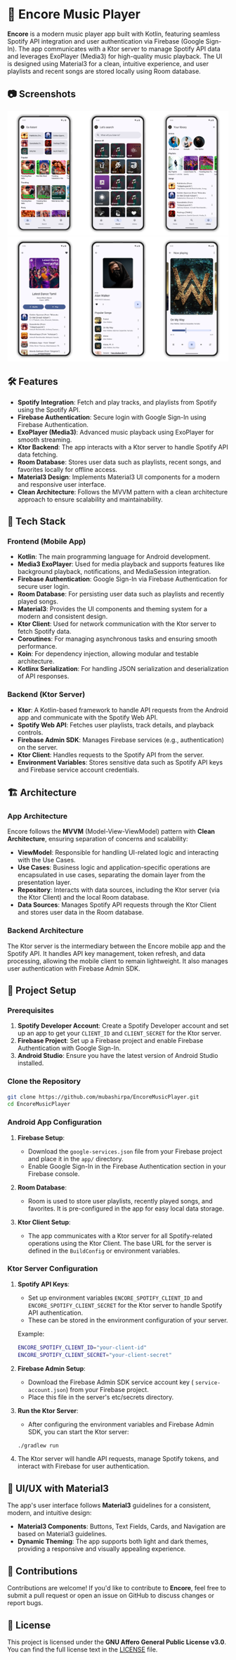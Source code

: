 # 🎵 Encore Music Player

**Encore** is a modern music player app built with Kotlin, featuring seamless Spotify API
integration and user authentication via Firebase (Google Sign-In). The app communicates with a Ktor
server to manage Spotify API data and leverages ExoPlayer (Media3) for high-quality music playback.
The UI is designed using Material3 for a clean, intuitive experience, and user playlists and recent
songs are stored locally using Room database.

## 📷 Screenshots

<picture>
  <source media="(prefers-color-scheme: dark)" srcset="screenshots/screenshot1-dark.png">
  <source media="(prefers-color-scheme: light)" srcset="screenshots/screenshot1.png">
  <img alt="App Screenshot" src="screenshots/screenshot1.png">
</picture>

<picture>
  <source media="(prefers-color-scheme: dark)" srcset="screenshots/screenshot2-dark.png">
  <source media="(prefers-color-scheme: light)" srcset="screenshots/screenshot2.png">
  <img alt="App Screenshot" src="screenshots/screenshot2.png">
</picture>

## 🛠️ Features

- **Spotify Integration**: Fetch and play tracks, and playlists from Spotify using the Spotify API.
- **Firebase Authentication**: Secure login with Google Sign-In using Firebase Authentication.
- **ExoPlayer (Media3)**: Advanced music playback using ExoPlayer for smooth streaming.
- **Ktor Backend**: The app interacts with a Ktor server to handle Spotify API data fetching.
- **Room Database**: Stores user data such as playlists, recent songs, and favorites locally for
  offline access.
- **Material3 Design**: Implements Material3 UI components for a modern and responsive user
  interface.
- **Clean Architecture**: Follows the MVVM pattern with a clean architecture approach to ensure
  scalability and maintainability.

## 🚀 Tech Stack

### Frontend (Mobile App)

- **Kotlin**: The main programming language for Android development.
- **Media3 ExoPlayer**: Used for media playback and supports features like background playback,
  notifications, and MediaSession integration.
- **Firebase Authentication**: Google Sign-In via Firebase Authentication for secure user login.
- **Room Database**: For persisting user data such as playlists and recently played songs.
- **Material3**: Provides the UI components and theming system for a modern and consistent design.
- **Ktor Client**: Used for network communication with the Ktor server to fetch Spotify data.
- **Coroutines**: For managing asynchronous tasks and ensuring smooth performance.
- **Koin**: For dependency injection, allowing modular and testable architecture.
- **Kotlinx Serialization**: For handling JSON serialization and deserialization of API responses.

### Backend (Ktor Server)

- **Ktor**: A Kotlin-based framework to handle API requests from the Android app and communicate
  with the Spotify Web API.
- **Spotify Web API**: Fetches user playlists, track details, and playback controls.
- **Firebase Admin SDK**: Manages Firebase services (e.g., authentication) on the server.
- **Ktor Client**: Handles requests to the Spotify API from the server.
- **Environment Variables**: Stores sensitive data such as Spotify API keys and Firebase service
  account credentials.

## 🏗️ Architecture

### App Architecture

Encore follows the **MVVM** (Model-View-ViewModel) pattern with **Clean Architecture**, ensuring
separation of concerns and scalability:

- **ViewModel**: Responsible for handling UI-related logic and interacting with the Use Cases.
- **Use Cases**: Business logic and application-specific operations are encapsulated in use cases,
  separating the domain layer from the presentation layer.
- **Repository**: Interacts with data sources, including the Ktor server (via the Ktor Client) and
  the local Room database.
- **Data Sources**: Manages Spotify API requests through the Ktor Client and stores user data in the
  Room database.

### Backend Architecture

The Ktor server is the intermediary between the Encore mobile app and the Spotify API. It handles
API key management, token refresh, and data processing, allowing the mobile client to remain
lightweight. It also manages user authentication with Firebase Admin SDK.

## 🔧 Project Setup

### Prerequisites

1. **Spotify Developer Account**: Create a Spotify Developer account and set up an app to get your
   `CLIENT_ID` and `CLIENT_SECRET` for the Ktor server.
2. **Firebase Project**: Set up a Firebase project and enable Firebase Authentication with Google
   Sign-In.
3. **Android Studio**: Ensure you have the latest version of Android Studio installed.

### Clone the Repository

```bash
git clone https://github.com/mubashirpa/EncoreMusicPlayer.git
cd EncoreMusicPlayer
```

### Android App Configuration

1. **Firebase Setup**:

    - Download the `google-services.json` file from your Firebase project and place it in the `app/`
      directory.
    - Enable Google Sign-In in the Firebase Authentication section in your Firebase console.

2. **Room Database**:

    - Room is used to store user playlists, recently played songs, and favorites. It is
      pre-configured in the app for easy local data storage.

3. **Ktor Client Setup**:
    - The app communicates with a Ktor server for all Spotify-related operations using the Ktor
      Client. The base URL for the server is defined in the `BuildConfig` or environment variables.

### Ktor Server Configuration

1. **Spotify API Keys**:

    - Set up environment variables `ENCORE_SPOTIFY_CLIENT_ID` and `ENCORE_SPOTIFY_CLIENT_SECRET` for
      the Ktor server to handle Spotify API authentication.
    - These can be stored in the environment configuration of your server.

   Example:

   ```bash
   ENCORE_SPOTIFY_CLIENT_ID="your-client-id"
   ENCORE_SPOTIFY_CLIENT_SECRET="your-client-secret"
   ```

2. **Firebase Admin Setup**:

    - Download the Firebase Admin SDK service account key (
      `service-account.json`) from your Firebase project.
    - Place this file in the server's etc/secrets directory.

3. **Run the Ktor Server**:

    - After configuring the environment variables and Firebase Admin SDK, you can start the Ktor
      server:

   ```bash
   ./gradlew run
   ```

4. The Ktor server will handle API requests, manage Spotify tokens, and interact with Firebase for
   user authentication.

## 🎨 UI/UX with Material3

The app's user interface follows **Material3** guidelines for a consistent, modern, and intuitive
design:

- **Material3 Components**: Buttons, Text Fields, Cards, and Navigation are based on Material3
  guidelines.
- **Dynamic Theming**: The app supports both light and dark themes, providing a responsive and
  visually appealing experience.

## 🤝 Contributions

Contributions are welcome! If you'd like to contribute to **Encore**, feel free to submit a pull
request or open an issue on GitHub to discuss changes or report bugs.

## 📄 License

This project is licensed under the **GNU Affero General Public License v3.0**. You can find the full
license text in the [LICENSE](LICENSE) file.

